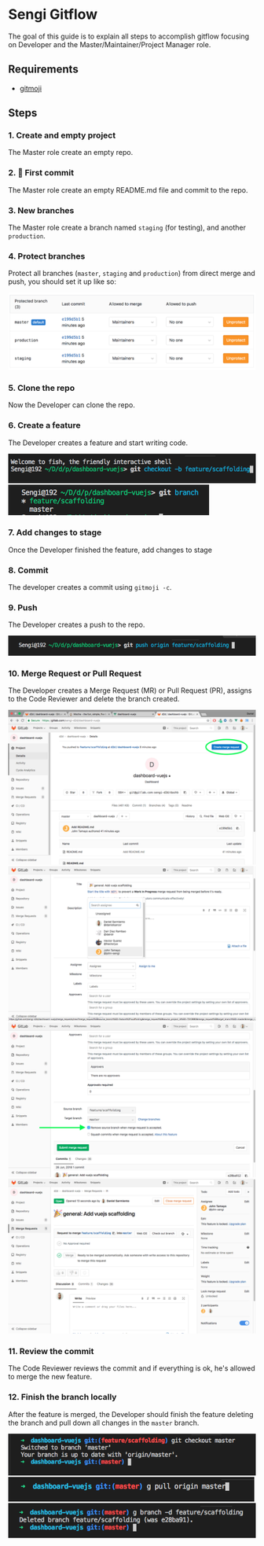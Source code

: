 # Sengi Gitflow

The goal of this guide is to explain all steps to accomplish gitflow focusing on Developer and the Master/Maintainer/Project Manager role.

## Requirements

- [gitmoji](https://github.com/carloscuesta/gitmoji)

## Steps

### 1. Create and empty project

The Master role create an empty repo.

### 2. :tada: First commit

The Master role create an empty README.md file and commit to the repo.

### 3. New branches

The Master role create a branch named `staging` (for testing), and another `production`.

### 4. Protect branches

Protect all branches (`master`, `staging` and `production`) from direct merge and push, you should set it up like so:

![link](./img/paso4.png)

### 5. Clone the repo

Now the Developer can clone the repo.

### 6. Create a feature

The Developer creates a feature and start writing code.

![link](./img/paso-7.png)
![link](./img/paso-7.1.png)

### 7. Add changes to stage

Once the Developer finished the feature, add changes to stage

### 8. Commit

The developer creates a commit using `gitmoji -c`.

### 9. Push

The Developer creates a push to the repo.

![link](./img/paso-11.png)

### 10. Merge Request or Pull Request

The Developer creates a Merge Request (MR) or Pull Request (PR), assigns to the Code Reviewer and delete the branch created.

![link](./img/paso-12.png)
![link](./img/paso-12.2.png)
![link](./img/paso-12.3.png)
![link](./img/paso-12.4.png)

### 11. Review the commit

The Code Reviewer reviews the commit and if everything is ok, he's allowed to merge the new feature.

### 12. Finish the branch locally

After the feature is merged, the Developer should finish the feature deleting the branch and pull down all changes in the `master` branch.

![link](./img/paso-14.png)
![link](./img/paso-14.2.png)
![link](./img/paso-14.3.png)
